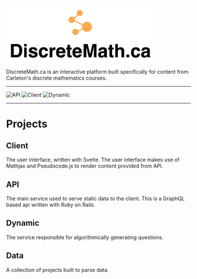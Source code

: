 <img src="docs/logo.png" width="400px">



DiscreteMath.ca is an interactive platform built specifically for content from Carleton's discrete mathematics courses.

<hr>

![API](https://github.com/CarletonComputerScienceSociety/discretemath.ca/actions/workflows/api.yml/badge.svg) ![Client](https://github.com/CarletonComputerScienceSociety/discretemath.ca/actions/workflows/client.yml/badge.svg) ![Dynamic](https://github.com/CarletonComputerScienceSociety/discretemath.ca/actions/workflows/dynamic.yml/badge.svg)

<hr>


# Projects

## Client

The user interface, written with Svelte. The user interface makes use of Mathjax and Pseudocode.js to render content provided from API.

## API

The main service used to serve static data to the client. This is a GraphQL based api written with Ruby on Rails.

## Dynamic

The service responsible for algorithmically generating questions.

## Data

A collection of projects built to parse data.
